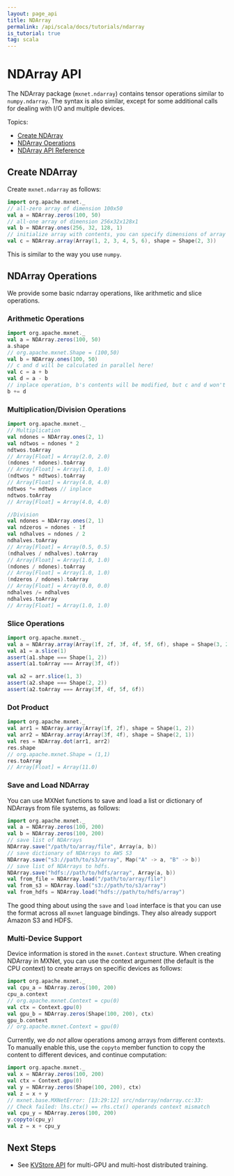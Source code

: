 ```yaml
---
layout: page_api
title: NDArray
permalink: /api/scala/docs/tutorials/ndarray
is_tutorial: true
tag: scala
---
```

<!--- Licensed to the Apache Software Foundation (ASF) under one -->
<!--- or more contributor license agreements.  See the NOTICE file -->
<!--- distributed with this work for additional information -->
<!--- regarding copyright ownership.  The ASF licenses this file -->
<!--- to you under the Apache License, Version 2.0 (the -->
<!--- "License"); you may not use this file except in compliance -->
<!--- with the License.  You may obtain a copy of the License at -->

<!---   http://www.apache.org/licenses/LICENSE-2.0 -->

<!--- Unless required by applicable law or agreed to in writing, -->
<!--- software distributed under the License is distributed on an -->
<!--- "AS IS" BASIS, WITHOUT WARRANTIES OR CONDITIONS OF ANY -->
<!--- KIND, either express or implied.  See the License for the -->
<!--- specific language governing permissions and limitations -->
<!--- under the License. -->

# NDArray API


The NDArray package (`mxnet.ndarray`) contains tensor operations similar to `numpy.ndarray`. The syntax is also similar, except for some additional calls for dealing with I/O and multiple devices.

Topics:

* [Create NDArray](#create-ndarray)
* [NDArray Operations](#ndarray-operations)
* [NDArray API Reference]({{'/api/scala/docs/api/#org.apache.mxnet.NDArray'|relative_url}})

## Create NDArray

Create `mxnet.ndarray` as follows:

```scala
import org.apache.mxnet._
// all-zero array of dimension 100x50
val a = NDArray.zeros(100, 50)
// all-one array of dimension 256x32x128x1
val b = NDArray.ones(256, 32, 128, 1)
// initialize array with contents, you can specify dimensions of array using Shape parameter while creating array.
val c = NDArray.array(Array(1, 2, 3, 4, 5, 6), shape = Shape(2, 3))
```
This is similar to the way you use `numpy`.
## NDArray Operations

We provide some basic ndarray operations, like arithmetic and slice operations.

### Arithmetic Operations

```scala
import org.apache.mxnet._
val a = NDArray.zeros(100, 50)
a.shape
// org.apache.mxnet.Shape = (100,50)
val b = NDArray.ones(100, 50)
// c and d will be calculated in parallel here!
val c = a + b
val d = a - b
// inplace operation, b's contents will be modified, but c and d won't be affected.
b += d
```

### Multiplication/Division Operations

```scala
import org.apache.mxnet._
// Multiplication
val ndones = NDArray.ones(2, 1)
val ndtwos = ndones * 2
ndtwos.toArray
// Array[Float] = Array(2.0, 2.0)
(ndones * ndones).toArray
// Array[Float] = Array(1.0, 1.0)
(ndtwos * ndtwos).toArray
// Array[Float] = Array(4.0, 4.0)
ndtwos *= ndtwos // inplace
ndtwos.toArray
// Array[Float] = Array(4.0, 4.0)

//Division
val ndones = NDArray.ones(2, 1)
val ndzeros = ndones - 1f
val ndhalves = ndones / 2
ndhalves.toArray
// Array[Float] = Array(0.5, 0.5)
(ndhalves / ndhalves).toArray
// Array[Float] = Array(1.0, 1.0)
(ndones / ndones).toArray
// Array[Float] = Array(1.0, 1.0)
(ndzeros / ndones).toArray
// Array[Float] = Array(0.0, 0.0)
ndhalves /= ndhalves
ndhalves.toArray
// Array[Float] = Array(1.0, 1.0)
```

### Slice Operations

```scala
import org.apache.mxnet._
val a = NDArray.array(Array(1f, 2f, 3f, 4f, 5f, 6f), shape = Shape(3, 2))
val a1 = a.slice(1)
assert(a1.shape === Shape(1, 2))
assert(a1.toArray === Array(3f, 4f))

val a2 = arr.slice(1, 3)
assert(a2.shape === Shape(2, 2))
assert(a2.toArray === Array(3f, 4f, 5f, 6f))
```

### Dot Product

```scala
import org.apache.mxnet._
val arr1 = NDArray.array(Array(1f, 2f), shape = Shape(1, 2))
val arr2 = NDArray.array(Array(3f, 4f), shape = Shape(2, 1))
val res = NDArray.dot(arr1, arr2)
res.shape
// org.apache.mxnet.Shape = (1,1)
res.toArray
// Array[Float] = Array(11.0)
```

### Save and Load NDArray

You can use MXNet functions to save and load a list or dictionary of NDArrays from file systems, as follows:

```scala
import org.apache.mxnet._
val a = NDArray.zeros(100, 200)
val b = NDArray.zeros(100, 200)
// save list of NDArrays
NDArray.save("/path/to/array/file", Array(a, b))
// save dictionary of NDArrays to AWS S3
NDArray.save("s3://path/to/s3/array", Map("A" -> a, "B" -> b))
// save list of NDArrays to hdfs.
NDArray.save("hdfs://path/to/hdfs/array", Array(a, b))
val from_file = NDArray.load("/path/to/array/file")
val from_s3 = NDArray.load("s3://path/to/s3/array")
val from_hdfs = NDArray.load("hdfs://path/to/hdfs/array")
```
The good thing about using the `save` and `load` interface is that you can use the format across all `mxnet` language bindings. They also already support Amazon S3 and HDFS.

### Multi-Device Support

Device information is stored in the `mxnet.Context` structure. When creating NDArray in MXNet, you can use the context argument (the default is the CPU context) to create arrays on specific devices as follows:

```scala
import org.apache.mxnet._
val cpu_a = NDArray.zeros(100, 200)
cpu_a.context
// org.apache.mxnet.Context = cpu(0)
val ctx = Context.gpu(0)
val gpu_b = NDArray.zeros(Shape(100, 200), ctx)
gpu_b.context
// org.apache.mxnet.Context = gpu(0)
```

Currently, we *do not* allow operations among arrays from different contexts. To manually enable this, use the `copyto` member function to copy the content to different devices, and continue computation:

```scala
import org.apache.mxnet._
val x = NDArray.zeros(100, 200)
val ctx = Context.gpu(0)
val y = NDArray.zeros(Shape(100, 200), ctx)
val z = x + y
// mxnet.base.MXNetError: [13:29:12] src/ndarray/ndarray.cc:33:
// Check failed: lhs.ctx() == rhs.ctx() operands context mismatch
val cpu_y = NDArray.zeros(100, 200)
y.copyto(cpu_y)
val z = x + cpu_y
```

## Next Steps
* See [KVStore API](kvstore) for multi-GPU and multi-host distributed training.
